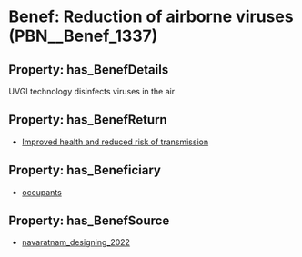 # Benef: __Reduction of airborne viruses__ (PBN__Benef_1337)

## Property: has_BenefDetails

UVGI technology disinfects viruses in the air

## Property: has_BenefReturn

* [Improved health and reduced risk of transmission](../BenefReturn/PBN__BenefReturn_1502)

## Property: has_Beneficiary

* [occupants](../Stakeholder/PBN__Stakeholder_92)

## Property: has_BenefSource

* [navaratnam_designing_2022](../Article/PBN__Article_282)

